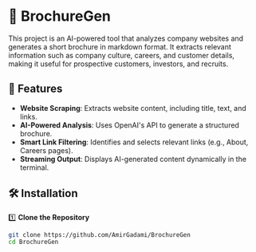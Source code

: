 # 📄 BrochureGen

This project is an AI-powered tool that analyzes company websites and generates a short brochure in markdown format. It extracts relevant information such as company culture, careers, and customer details, making it useful for prospective customers, investors, and recruits.

## 🚀 Features

- **Website Scraping**: Extracts website content, including title, text, and links.
- **AI-Powered Analysis**: Uses OpenAI's API to generate a structured brochure.
- **Smart Link Filtering**: Identifies and selects relevant links (e.g., About, Careers pages).
- **Streaming Output**: Displays AI-generated content dynamically in the terminal.

## 🛠️ Installation

1️⃣ **Clone the Repository**

```bash
git clone https://github.com/AmirGadami/BrochureGen
cd BrochureGen